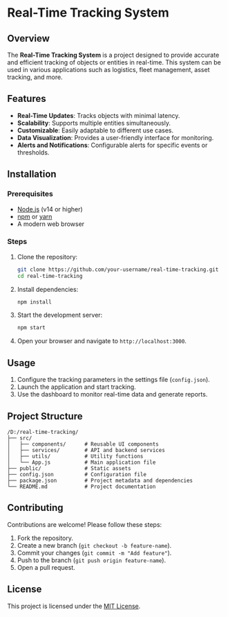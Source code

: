 # Real-Time Tracking System

## Overview
The **Real-Time Tracking System** is a project designed to provide accurate and efficient tracking of objects or entities in real-time. This system can be used in various applications such as logistics, fleet management, asset tracking, and more.

## Features
- **Real-Time Updates**: Tracks objects with minimal latency.
- **Scalability**: Supports multiple entities simultaneously.
- **Customizable**: Easily adaptable to different use cases.
- **Data Visualization**: Provides a user-friendly interface for monitoring.
- **Alerts and Notifications**: Configurable alerts for specific events or thresholds.

## Installation

### Prerequisites
- [Node.js](https://nodejs.org/) (v14 or higher)
- [npm](https://www.npmjs.com/) or [yarn](https://yarnpkg.com/)
- A modern web browser

### Steps
1. Clone the repository:
    ```bash
    git clone https://github.com/your-username/real-time-tracking.git
    cd real-time-tracking
    ```
2. Install dependencies:
    ```bash
    npm install
    ```
3. Start the development server:
    ```bash
    npm start
    ```
4. Open your browser and navigate to `http://localhost:3000`.

## Usage
1. Configure the tracking parameters in the settings file (`config.json`).
2. Launch the application and start tracking.
3. Use the dashboard to monitor real-time data and generate reports.

## Project Structure
```
/D:/real-time-tracking/
├── src/
│   ├── components/      # Reusable UI components
│   ├── services/        # API and backend services
│   ├── utils/           # Utility functions
│   └── App.js           # Main application file
├── public/              # Static assets
├── config.json          # Configuration file
├── package.json         # Project metadata and dependencies
└── README.md            # Project documentation
```

## Contributing
Contributions are welcome! Please follow these steps:
1. Fork the repository.
2. Create a new branch (`git checkout -b feature-name`).
3. Commit your changes (`git commit -m "Add feature"`).
4. Push to the branch (`git push origin feature-name`).
5. Open a pull request.

## License
This project is licensed under the [MIT License](LICENSE).


